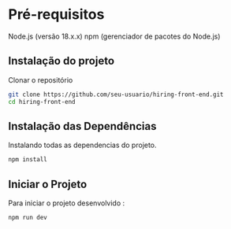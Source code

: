 
# Pré-requisitos

Node.js (versão 18.x.x)
npm (gerenciador de pacotes do Node.js)

## Instalação do projeto

Clonar o repositório

```bash
git clone https://github.com/seu-usuario/hiring-front-end.git
cd hiring-front-end
```
    
## Instalação das Dependências
Instalando todas as dependencias do projeto.
```bash
npm install
```
    
## Iniciar o Projeto

Para iniciar o projeto desenvolvido :
```bash
npm run dev
```